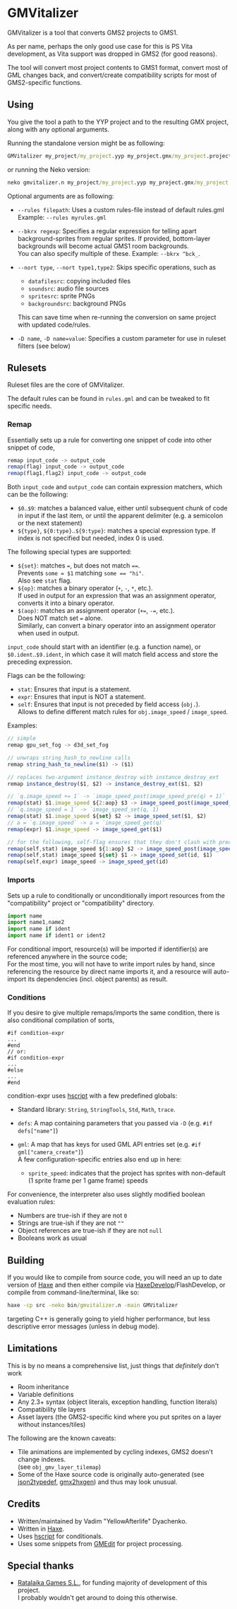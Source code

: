 # GMVitalizer
GMVitalizer is a tool that converts GMS2 projects to GMS1.

As per name, perhaps the only good use case for this is PS Vita development, as Vita support was dropped in GMS2 (for good reasons).

The tool will convert most project contents to GMS1 format, convert most of GML changes back, and convert/create compatibility scripts for most of GMS2-specific functions. 

## Using
You give the tool a path to the YYP project and to the resulting GMX project, along with any optional arguments.

Running the standalone version might be as following:
```bat
GMVitalizer my_project/my_project.yyp my_project.gmx/my_project.project.gmx
```
or running the Neko version:
```bat
neko gmvitalizer.n my_project/my_project.yyp my_project.gmx/my_project.project.gmx
```
Optional arguments are as following:
- `--rules filepath`: Uses a custom rules-file instead of default rules.gml  
  Example: `--rules myrules.gml`
- `--bkrx regexp`: Specifies a regular expression for telling apart background-sprites from regular sprites.
  If provided, bottom-layer backgrounds will become actual GMS1 room backgrounds.  
  You can also specify multiple of these.
  Example: `--bkrx ^bck_`.
- `--nort type`, `--nort type1,type2`: Skips specific operations, such as  
  - `datafilesrc`: copying included files
  - `soundsrc`: audio file sources
  - `spritesrc`: sprite PNGs
  - `backgroundsrc`: background PNGs
  
  This can save time when re-running the conversion on same project with updated code/rules.
- `-D name`, `-D name=value`: Specifies a custom parameter for use in ruleset filters (see below)

## Rulesets
Ruleset files are the core of GMVitalizer.

The default rules can be found in `rules.gml` and can be tweaked to fit specific needs.

### Remap
Essentially sets up a rule for converting one snippet of code into other snippet of code,
```js
remap input_code -> output_code
remap(flag) input_code -> output_code
remap(flag1,flag2) input_code -> output_code
```
Both `input_code` and `output_code` can contain expression matchers, which can be the following:
- `$0`..`$9`: matches a balanced value, either until subsequent chunk of code in input if the last item, or until the apparent delimiter (e.g. a semicolon or the next statement)
- `${type}`, `${0:type}`..`${9:type}`: matches a special expression type. If index is not specified but needed, index 0 is used.

The following special types are supported:
- `${set}`: matches `=`, but does not match `==`.  
  Prevents `some = $1` matching `some == "hi"`.  
  Also see `stat` flag.
- `${op}`: matches a binary operator (`+`, `-`, `*`, etc.).  
  If used in output for an expression that was an assignment operator, converts it into a binary operator.
- `$(aop)`: matches an assignment operator (`+=`, `-=`, etc.).  
  Does NOT match set `=` alone.  
  Similarly, can convert a binary operator into an assignment operator when used in output.
  
`input_code` should start with an identifier (e.g. a function name), or `$0.ident`..`$9.ident`, in which case it will match field access and store the preceding expression.

Flags can be the following:
- `stat`: Ensures that input is a statement.
- `expr`: Ensures that input is NOT a statement.
- `self`: Ensures that input is not preceded by field access (`obj.`).  
  Allows to define different match rules for `obj.image_speed` / `image_speed`.

Examples:
```js
// simple
remap gpu_set_fog -> d3d_set_fog

// unwraps string_hash_to_newline calls
remap string_hash_to_newline($1) -> ($1)

// replaces two-argument instance_destroy with instance_destroy_ext
remap instance_destroy($1, $2) -> instance_destroy_ext($1, $2)

// `q.image_speed += 1` -> `image_speed_post(image_speed_pre(q) + 1)`
remap(stat) $1.image_speed ${2:aop} $3 -> image_speed_post(image_speed_pre($1) ${2:op} $3)
// `q.image_speed = 1` -> `image_speed_set(q, 1)
remap(stat) $1.image_speed ${set} $2 -> image_speed_set($1, $2)
// a = `q.image_speed` -> a = `image_speed_get(q)`
remap(expr) $1.image_speed -> image_speed_get($1)

// for the following, self-flag ensures that they don't clash with preceding set
remap(self,stat) image_speed ${1:aop} $2 -> image_speed_post(image_speed_pre(id) ${1:op} $2)
remap(self,stat) image_speed ${set} $1 -> image_speed_set(id, $1)
remap(self,expr) image_speed -> image_speed_get(id)
```

### Imports
Sets up a rule to conditionally or unconditionally import resources from the "compatibility" project or "compatibility" directory.
```js
import name
import name1,name2
import name if ident
import name if ident1 or ident2
```
For conditional import, resource(s) will be imported if identifier(s) are referenced anywhere in the source code;  
For the most time, you will not have to write import rules by hand, since referencing the resource by direct name imports it, and a resource will auto-import its dependencies (incl. object parents) as result.

### Conditions
If you desire to give multiple remaps/imports the same condition, there is also conditional compilation of sorts,
```
#if condition-expr
...
#end
// or:
#if condition-expr
...
#else
...
#end
```
condition-expr uses
[hscript](https://github.com/HaxeFoundation/hscript)
with a few predefined globals:

- Standard library: `String`, `StringTools`, `Std`, `Math`, `trace`.
- `defs`: A map containing parameters that you passed via `-D` (e.g. `#if defs["name"]`)
- `gml`: A map that has keys for used GML API entries set (e.g. `#if gml["camera_create"]`)  
  A few configuration-specific entries also end up in here:  
  
  - `sprite_speed`: indicates that the project has sprites with non-default (1 sprite frame per 1 game frame) speeds

For convenience, the interpreter also uses slightly modified boolean evaluation rules:

- Numbers are true-ish if they are not `0`
- Strings are true-ish if they are not `""`
- Object references are true-ish if they are not `null`
- Booleans work as usual

## Building
If you would like to compile from source code, you will need an up to date version of [Haxe](https://haxe.org/) and then either compile via [HaxeDevelop](https://haxedevelop.org/)/FlashDevelop, or compile from command-line/terminal, like so:
```bat
haxe -cp src -neko bin/gmvitalizer.n -main GMVitalizer
```
targeting C++ is generally going to yield higher performance, but less descriptive error messages (unless in debug mode).

## Limitations
This is by no means a comprehensive list, just things that _definitely_ don't work
- Room inheritance
- Variable definitions
- Any 2.3+ syntax (object literals, exception handling, function literals)
- Compatibility tile layers
- Asset layers (the GMS2-specific kind where you put sprites on a layer without instances/tiles)

The following are the known caveats:
- Tile animations are implemented by cycling indexes, GMS2 doesn't change indexes.  
  (see `obj_gmv_layer_tilemap`)
- Some of the Haxe source code is originally auto-generated (see [json2typedef](https://github.com/YellowAfterlife/json2typedef), [gmx2hxgen](https://bitbucket.org/yal_cc/gmx2hxgen)) and thus may look unusual.

## Credits

- Written/maintained by Vadim "YellowAfterlife" Dyachenko.
- Written in [Haxe](https://haxe.org/).
- Uses [hscript](https://github.com/HaxeFoundation/hscript) for conditionals.
- Uses some snippets from [GMEdit](https://github.com/GameMakerDiscord/GMEdit/) for project processing.

## Special thanks

- [Ratalaika Games S.L.](http://ratalaikagames.com/), for funding majority of development of this project.  
  I probably wouldn't get around to doing this otherwise.